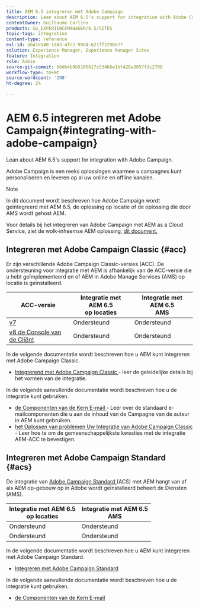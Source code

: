 ```yaml
---
title: AEM 6.5 integreren met Adobe Campaign
description: Lean about AEM 6.5's support for integration with Adobe Campaign.
contentOwner: Guillaume Carlino
products: SG_EXPERIENCEMANAGER/6.5/SITES
topic-tags: integration
content-type: reference
exl-id: ab41e540-1d43-4fc2-99d4-621ff2290e77
solution: Experience Manager, Experience Manager Sites
feature: Integration
role: Admin
source-git-commit: 66db4b0b5106617c534b6e1bf428a3057f2c2708
workflow-type: tm+mt
source-wordcount: '298'
ht-degree: 2%

---
```



# AEM 6.5 integreren met Adobe Campaign{#integrating-with-adobe-campaign}

Lean about AEM 6.5&#39;s support for integration with Adobe Campaign.

Adobe Campaign is een reeks oplossingen waarmee u campagnes kunt personaliseren en leveren op al uw online en offline kanalen.

>[!NOTE]
>
>In dit document wordt beschreven hoe Adobe Campaign wordt geïntegreerd met AEM 6.5, de oplossing op locatie of de oplossing die door AMS wordt gehost AEM.
>
>Voor details bij het integreren van Adobe Campaign met AEM as a Cloud Service, ziet de wolk-inheemse AEM oplossing, [ dit document.](https://experienceleague.adobe.com/docs/experience-manager-cloud-service/content/sites/integrations/campaign.html)

## Integreren met Adobe Campaign Classic {#acc}

Er zijn verschillende Adobe Campaign Classic-versies (ACC). De ondersteuning voor integratie met AEM is afhankelijk van de ACC-versie die u hebt geïmplementeerd en of AEM in Adobe Manage Services (AMS) op locatie is geïnstalleerd.

| ACC-versie | Integratie met AEM 6.5 <br> op locaties | Integratie met AEM 6.5 <br> AMS |
|---|---|---|
| [ v7 ](https://experienceleague.adobe.com/docs/campaign-classic.html) | Ondersteund | Ondersteund |
| [ v8 de Console van de Cliënt ](https://experienceleague.adobe.com/docs/campaign-v8.html) | Ondersteund | Ondersteund |

In de volgende documentatie wordt beschreven hoe u AEM kunt integreren met Adobe Campaign Classic.

* [ Integrerend met Adobe Campaign Classic ](/help/sites-administering/campaignonpremise.md) - leer de geleidelijke details bij het vormen van de integratie.

In de volgende aanvullende documentatie wordt beschreven hoe u de integratie kunt gebruiken.

* [ de Componenten van de Kern E-mail ](https://experienceleague.adobe.com/docs/experience-manager-core-components/using/email/introduction.html) - Leer over de standaard e-mailcomponenten die u aan de inhoud van de Campagne van de auteur in AEM kunt gebruiken.
* [ het Oplossen van problemen Uw Integratie van Adobe Campaign Classic ](/help/sites-administering/troubleshooting-campaignintegration.md) - Leer hoe te om de gemeenschappelijkste kwesties met de integratie AEM-ACC te bevestigen.

## Integreren met Adobe Campaign Standard {#acs}

De integratie van [ Adobe Campaign Standard ](https://experienceleague.adobe.com/docs/campaign-standard.html) (ACS) met AEM hangt van af als AEM op-gebouw op in Adobe wordt geïnstalleerd beheert de Diensten (AMS).

| Integratie met AEM 6.5 <br> op locaties | Integratie met AEM 6.5 <br> AMS |
|---|---|
| Ondersteund | Ondersteund |
| Ondersteund | Ondersteund |

In de volgende documentatie wordt beschreven hoe u AEM kunt integreren met Adobe Campaign Standard.

* [Integreren met Adobe Campaign Standard](/help/sites-administering/campaignstandard.md)

In de volgende aanvullende documentatie wordt beschreven hoe u de integratie kunt gebruiken.

* [ de Componenten van de Kern E-mail ](https://experienceleague.adobe.com/docs/experience-manager-core-components/using/email/introduction.html)
